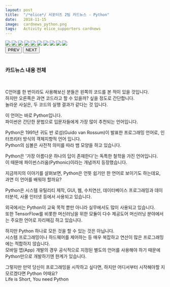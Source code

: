 ```yaml
---
layout: post
title:  "/*elice*/ 서포터즈 2팀 카드뉴스 - Python"
date:   2018-11-15
image:  cardnews_python.png
tags:   Activity elice_supporters cardnews
---
```



<link href="cardnews/styles.css" rel="stylesheet">

<div class="container">
<div class="album">
<div class="images">
<img src="/images/cardnews/python0.png">
<img src="/images/cardnews/python1.png">
<img src="/images/cardnews/python2.png">
<img src="/images/cardnews/python3.png">
<img src="/images/cardnews/python4.png">
<img src="/images/cardnews/python5.png">
<img src="/images/cardnews/python6.png">
<img src="/images/cardnews/python7.png">
<img src="/images/cardnews/python8.png">
<img src="/images/cardnews/python9.png">
</div>
</div>
<button class="prev">PREV</button>
<button class="next">NEXT</button>  
</div>
<script>
let num_img = document.images.length;
</script>
<script src="cardnews/script.js"></script>


<br>

### 카드뉴스 내용 전체

<br>

C언어를 한 번이라도 사용해보신 분들은 왼쪽의 코드를 본 적이 있을 것입니다.  
하지만 오른쪽은 과연 코드라고 할 수 있을까? 싶을 정도로 간단합니다.  
놀라운 사실은, 두 코드의 실행 결과가 같다는 것 입니다.  

이 언어는 바로 Python입니다.  
파이썬은 간단한 문법으로 입문자들에게 가장 많이 추천되는 언어입니다.  

Python은 1991년 귀도 반 로섬(Guido van Rossum)이 발표한 프로그래밍 언어로, 인터프리터 방식의 객체지향적 언어 입니다.  
Python의 심볼은 사전적 의미를 따라 뱀 모양을 하고 있습니다.  

Python은 '가장 아름다운 하나의 답이 존재한다'는 독특한 철학을 가진 언어입니다.  
이 때문에 파이썬스러움(Pythonic)이라는 개념까지 등장했습니다.  

지금까지의 이야기를 살펴보면, Python은 언뜻 쉽기만 한 언어로 보이기도 하는데요, 과연 이 언어를 배워야 할까요?  

Python은 시스템 유틸리티 제작, GUI, 웹, 수치연산, 데이터베이스 프로그래밍과 데이터분석, 사물 인터넷 등에서 사용되고 있습니다.  

외국에서는 Python이 교육 목적 뿐만 아니라 실무에서도 많이 사용되고 있습니다.  
또한 TensorFlow를 비롯한 머신러닝을 위한 모듈이 다수 제공도어 머신러닝 분야에서는 주요한 언어로 자리매김 하고 있습니다.  

하지만 Python 하나로 모든 것을 할 수 있는 것은 아닙니다.  
시스템 프로그래밍이나 하드웨어를 제어하는 등 매우 복잡하고 연산이 많은 프로그래밍에는 적합하지 않습니다.  
모바일 앱(App) 개발의 경우 공식적으로 지정된 별도의 언어를 사용해야 하기 때문에 Python만으로 개발하기엔 한계가 있습니다.  

그렇지만 만약 당신이 프로그래밍을 시작하고 싶다면, 하지만 어디서부터 시작해야할 지 모르겠다면 Python 어때요?  
Life is Short, You need Python
